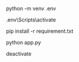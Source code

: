 python -m venv .env 

.env\Scripts\activate

pip install -r requirement.txt

python app.py

deactivate

